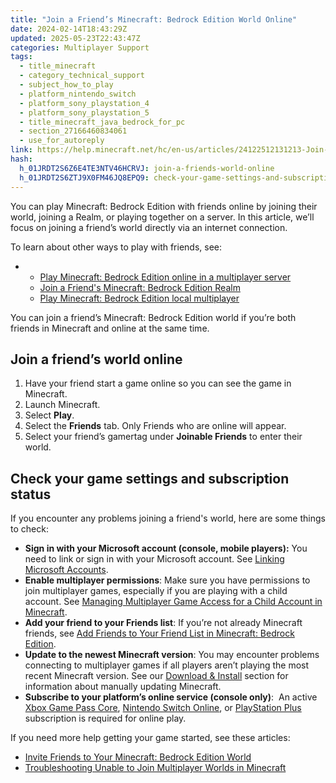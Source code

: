```yaml
---
title: "Join a Friend’s Minecraft: Bedrock Edition World Online"
date: 2024-02-14T18:43:29Z
updated: 2025-05-23T22:43:47Z
categories: Multiplayer Support
tags:
  - title_minecraft
  - category_technical_support
  - subject_how_to_play
  - platform_nintendo_switch
  - platform_sony_playstation_4
  - platform_sony_playstation_5
  - title_minecraft_java_bedrock_for_pc
  - section_27166460834061
  - use_for_autoreply
link: https://help.minecraft.net/hc/en-us/articles/24122512131213-Join-a-Friend-s-Minecraft-Bedrock-Edition-World-Online
hash:
  h_01JRDT2S6Z6E4TE3NTV46HCRVJ: join-a-friends-world-online
  h_01JRDT2S6ZTJ9X0FM46JQ8EPQ9: check-your-game-settings-and-subscription-status
---
```


You can play Minecraft: Bedrock Edition with friends online by joining their world, joining a Realm, or playing together on a server. In this article, we’ll focus on joining a friend’s world directly via an internet connection.

To learn about other ways to play with friends, see:

- - [Play Minecraft: Bedrock Edition online in a multiplayer server](./Play-Minecraft-Bedrock-Edition-Online-in-a-Multiplayer-Server.md)
  - [Join a Friend's Minecraft: Bedrock Edition Realm](../Create-or-Join-Realms/Join-a-Friend-s-Minecraft-Bedrock-Edition-Realm.md)
  - [Play Minecraft: Bedrock Edition local multiplayer](./Play-Minecraft-Bedrock-Edition-Local-Multiplayer.md)

You can join a friend’s Minecraft: Bedrock Edition world if you’re both friends in Minecraft and online at the same time.

## Join a friend’s world online

1.  Have your friend start a game online so you can see the game in Minecraft.
2.  Launch Minecraft.
3.  Select **Play**.
4.  Select the **Friends** tab. Only Friends who are online will appear.
5.  Select your friend’s gamertag under **Joinable Friends** to enter their world.

## Check your game settings and subscription status

If you encounter any problems joining a friend's world, here are some things to check:

- **Sign in with your Microsoft account (console, mobile players):** You need to link or sign in with your Microsoft account. See [Linking Microsoft Accounts](https://help.minecraft.net/hc/en-us/sections/29296773863181).
- **Enable multiplayer permissions**: Make sure you have permissions to join multiplayer games, especially if you are playing with a child account. See [Managing Multiplayer Game Access for a Child Account in Minecraft](../Account-Settings/Managing-Multiplayer-Game-Access-for-a-Child-Account-in-Minecraft.md).
- **Add your friend to your Friends list**: If you’re not already Minecraft friends, see [Add Friends to Your Friend List in Minecraft: Bedrock Edition](./Add-Friends-to-Your-Friend-List-in-Minecraft-Bedrock-Edition.md).
- **Update to the newest Minecraft version**: You may encounter problems connecting to multiplayer games if all players aren’t playing the most recent Minecraft version. See our [Download & Install](https://help.minecraft.net/hc/en-us/sections/27166490706957) section for information about manually updating Minecraft.
- **Subscribe to your platform’s online service (console only)**:  An active [Xbox Game Pass Core](https://www.xbox.com/en-US/xbox-game-pass), [Nintendo Switch Online](https://ec.nintendo.com/US/en/membership/), or [PlayStation Plus](https://www.playstation.com/en-us/ps-plus/) subscription is required for online play.

If you need more help getting your game started, see these articles:

- [Invite Friends to Your Minecraft: Bedrock Edition World](./Invite-Friends-to-Your-Minecraft-Bedrock-Edition-World.md)
- [Troubleshooting Unable to Join Multiplayer Worlds in Minecraft](./Troubleshoot-Unable-to-Join-Multiplayer-Worlds-in-Minecraft.md)
